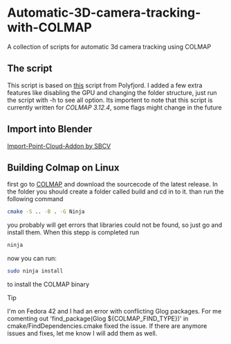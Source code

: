 # Automatic-3D-camera-tracking-with-COLMAP
A collection of scripts for automatic 3d camera tracking using COLMAP

## The script
This script is based on [this](https://gist.github.com/polyfjord/4ed7e8988bdb9674145f1c270440200d) script from Polyfjord.
I added a few extra features like disabling the GPU and changing the folder structure, just run the script with -h to see all option.
Its importent to note that this script is currently written for *COLMAP 3.12.4*, some flags might change in the future

## Import into Blender
[Import-Point-Cloud-Addon by SBCV](https://github.com/SBCV/Blender-Import-Point-Cloud-Addon)

## Building Colmap on Linux
first go to [COLMAP](https://github.com/colmap/colmap) and download the sourcecode of the latest release.
In the folder you should create a folder called build and cd in to it.
than run the following command
```sh
cmake -S .. -B . -G Ninja
```
you probably will get errors that libraries could not be found, so just go and install them.
When this stepp is completed run 
```sh
ninja
```
now you can run:
```sh
sudo ninja install
```
to install the COLMAP binary

> [!TIP]
> I'm on Fedora 42 and I had an error with conflicting Glog packages.
> For me comenting out 'find_package(Glog ${COLMAP_FIND_TYPE})' in cmake/FindDependencies.cmake fixed the issue.
> If there are anymore issues and fixes, let me know I will add them as well.
